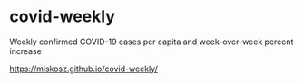 # covid-weekly
Weekly confirmed COVID-19 cases per capita and week-over-week percent increase

https://miskosz.github.io/covid-weekly/
